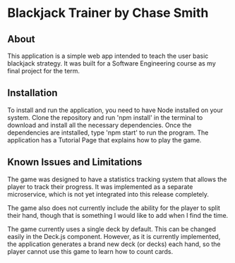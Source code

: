 # Blackjack Trainer by Chase Smith

## About

This application is a simple web app intended to teach the
user basic blackjack strategy. It was built for a Software
Engineering course as my final project for the term.

## Installation

To install and run the application, you need to have Node 
installed on your system. Clone the repository and run 
'npm install' in the terminal to download and install all the
necessary dependencies. Once the dependencies are intstalled,
type 'npm start' to run the program. The application has a 
Tutorial Page that explains how to play the game.

## Known Issues and Limitations

The game was designed to have a statistics tracking system
that allows the player to track their progress. It was 
implemented as a separate microservice, which is not yet 
integrated into this release completely. 

The game also does not currently include the ability for the 
player to split their hand, though that is something I would
like to add when I find the time.

The game currently uses a single deck by default. This can be
changed easily in the Deck.js component. However, as it is 
currently implemented, the application generates a brand new
deck (or decks) each hand, so the player cannot use this game
to learn how to count cards.
